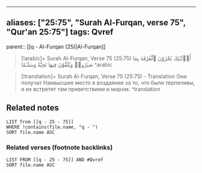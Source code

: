 
---
aliases: ["25:75", "Surah Al-Furqan, verse 75", "Qur'an 25:75"]
tags: Qvref
---

parent:: [[q - Al-Furqan (25)|Al-Furqan]]

> [!arabic]+ Surah Al-Furqan, Verse 75 (25:75)
> <span class="quran-arabic">أُو۟لَـٰٓئِكَ يُجْزَوْنَ ٱلْغُرْفَةَ بِمَا صَبَرُوا۟ وَيُلَقَّوْنَ فِيهَا تَحِيَّةً وَسَلَـٰمًا</span>
^arabic

> [!translation]+ Surah Al-Furqan, Verse 75 (25:75) - Translation
> Они получат Наивысшее место в воздаяние за то, что были терпеливы, и их встретят там приветствием и миром.
^translation



## Related notes
```dataview
LIST from [[q - 25 - 75]]
WHERE !contains(file.name, "q - ")
SORT file.name ASC
```

### Related verses (footnote backlinks)
```dataview
LIST FROM [[q - 25 - 75]] AND #Qvref
SORT file.name ASC
```

